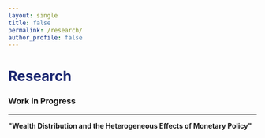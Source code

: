 ```yaml
---
layout: single
title: false
permalink: /research/
author_profile: false
---
```

<h1 style="color:rgb(27,39,113);">Research</h1> 

### Work in Progress
---

**"Wealth Distribution and the Heterogeneous Effects of Monetary Policy"**<br> 
<br> 

  <br>
    <br>
      <br>
        <br>
          <br>
            <br>
              <br>
                <br>
                  <br>
                    <br>
